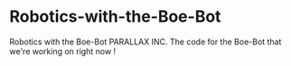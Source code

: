 # Robotics-with-the-Boe-Bot
Robotics with the Boe-Bot PARALLAX INC.
The code for the Boe-Bot that we're working on right now !
